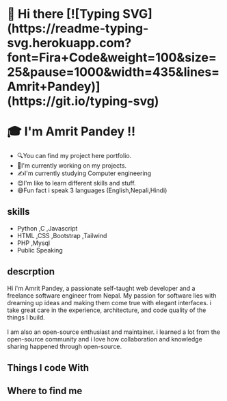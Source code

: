<h1>
  👋 Hi there
  [![Typing SVG](https://readme-typing-svg.herokuapp.com?font=Fira+Code&weight=100&size=25&pause=1000&width=435&lines=Amrit+Pandey)](https://git.io/typing-svg)
  <br />
  <br />
  🎓 I'm Amrit Pandey !! 
</h1>
<ul list-style-type:disc; >
  <li> 🔍You can find my project here portfolio.</li>
  <li> 👷I'm currently working on my projects.</li>
  <li> ✍️I'm currently studying Computer engineering</li>
  <li> 😊I'm like to learn different skills and stuff. 
  <li> 😅Fun fact i speak 3 languages (English,Nepali,Hindi)</li>
  </ul>
  <h2>
  skills
  </h2>
  <ul>
  <li>Python ,C ,Javascript</li>
  <li>HTML ,CSS ,Bootstrap ,Tailwind</li>
  <li>PHP ,Mysql</li>
  <li>Public Speaking</li>
  </ul>
  <h2>descrption</h2>
  Hi i'm Amrit Pandey, a passionate self-taught web developer and a freelance software engineer from Nepal. My passion for software lies with dreaming up ideas and making them come true with elegant interfaces. i take great care in the experience, architecture, and code quality of the things I build.
  <br />
  <br />
  I am also an open-source enthusiast and maintainer. i learned a lot from the open-source community and i love how collaboration and knowledge sharing happened through open-source.
<h2>Things I code With</h2>
<h2>
Where to find me
</h2>


  
